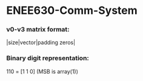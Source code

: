 # ENEE630-Comm-System

### v0-v3 matrix format:
|size|vector|padding zeros|

### Binary digit representation: 
110 = [1 1 0] (MSB is array(1))
